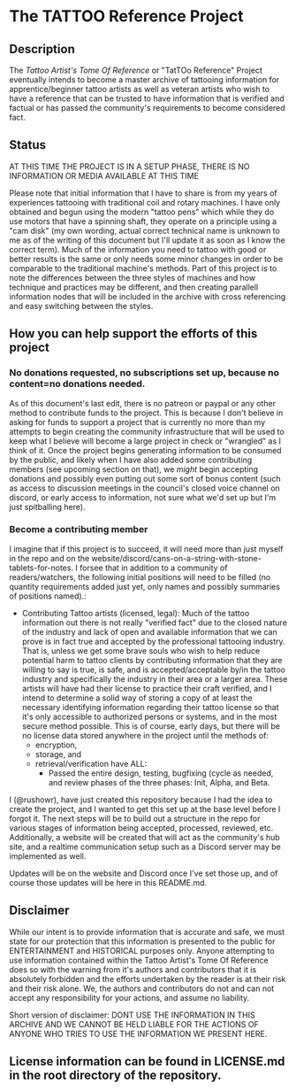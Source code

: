 # The TATTOO Reference Project
## Description
  
  The _Tattoo Artist's Tome Of Reference_ or "TatTOo Reference" Project eventually intends to become a master archive of tattooing information for apprentice/beginner tattoo artists as well as veteran artists who wish to have a reference that can be trusted to have information that is verified and factual or has passed the community's requirements to become considered fact.
  
## Status
  AT THIS TIME THE PROJECT IS IN A SETUP PHASE, THERE IS NO INFORMATION OR MEDIA AVAILABLE AT THIS TIME
  
  Please note that initial information that I have to share is from my years of experiences tattooing with traditional coil and rotary machines. I have only obtained and begun using the modern "tattoo pens" which while they do use motors that have a spinning shaft, they operate on a principle using a "cam disk" (my own wording, actual correct technical name is unknown to me as of the writing of this document but I'll update it as soon as I know the correct term). Much of the information you need to tattoo with good or better results is the same or only needs some minor changes in order to be comparable to the traditional machine's methods. Part of this project is to note the differences between the three styles of machines and how technique and practices may be different, and then creating parallell information nodes that will be included in the archive with cross referencing and easy switching between the styles. 
  
## How you can help support the efforts of this project
### No donations requested, no subscriptions set up, because no content=no donations needed.

  As of this document's last edit, there is no patreon or paypal or any other method to contribute funds to the project. This is because I don't believe in asking for funds to support a project that is currently no more than my attempts to begin creating the community infrastructure that will be used to keep what I believe will become a large project in check or "wrangled" as I think of it. Once the project begins generating information to be consumed by the public, and likely when I have also added some contributing members (see upcoming section on that), we _might_ begin accepting donations and possibly even putting out some sort of bonus content (such as access to discussion meetings in the council's closed voice channel on discord, or early access to information, not sure what we'd set up but I'm just spitballing here). 

### Become a contributing member
  I imagine that if this project is to succeed, it will need more than just myself in the repo and on the website/discord/cans-on-a-string-with-stone-tablets-for-notes. I forsee that in addition to a community of readers/watchers, the following initial positions will need to be filled (no quantity requirements added just yet, only names and possibly summaries of positions named).:
  
   - Contributing Tattoo artists (licensed, legal): Much of the tattoo information out there is not really "verified fact" due to the closed nature of the industry and lack of open and available information that we can prove is in fact true and accepted by the professional tattooing industry. That is, unless we get some brave souls who wish to help reduce potential harm to tattoo clients by contributing information that they are willing to say is true, is safe, and is accepted/acceptable by/in the tattoo industry and specifically the industry in their area or a larger area. These artists will have had their license to practice their craft verified, and I intend to determine a solid way of storing a copy of at least the necessary identifying information regarding their tattoo license so that it's only accessible to authorized persons or systems, and in the most secure method possible. This is of course, early days, but there will be no license data stored anywhere in the project until the methods of:
      - encryption, 
      - storage, and 
      - retrieval/verification have ALL:
        - Passed the entire design, testing, bugfixing (cycle as needed, and review phases of the three phases: Init, Alpha, and Beta. 
        
   
      
  I (@rushowr), have just created this repository because I had the idea to create the project, and I wanted to get this set up at the base level before I forgot it. The next steps will be to build out a structure in the repo for various stages of information being accepted, processed, reviewed, etc. Additionally, a website will be created that will act as the community's hub site, and a realtime communication setup such as a Discord server may be implemented as well. 
  
  Updates will be on the website and Discord once I've set those up, and of course those updates will be here in this README.md.
  
## Disclaimer

While our intent is to provide information that is accurate and safe, we must state for our protection that this information is presented to the public for ENTERTAINMENT and HISTORICAL purposes only. Anyone attempting to use information contained within the Tattoo Artist's Tome Of Reference does so with the warning from it's authors and contributors that it is absolutely forbidden and the efforts undertaken by the reader is at their risk and their risk alone. We, the authors and contributors do not and can not accept any responsibility for your actions, and assume no liability. 

Short version of disclaimer: DONT USE THE INFORMATION IN THIS ARCHIVE AND WE CANNOT BE HELD LIABLE FOR THE ACTIONS OF ANYONE WHO TRIES TO USE THE INFORMATION WE PRESENT HERE. 

## License information can be found in LICENSE.md in the root directory of the repository.
